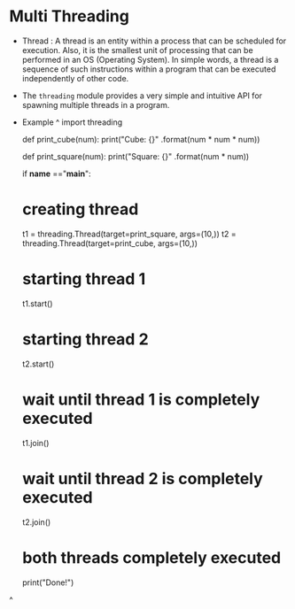 # Multi Threading
-  Thread : A thread is an entity within a process that can be scheduled for execution. Also, it is the smallest unit of processing that can be performed in an OS (Operating System). In simple words, a thread is a sequence of such instructions within a program that can be executed independently of other code.
-  The `threading` module provides a very simple and intuitive API for spawning multiple threads in a program.
-  Example
^
    import threading

    def print_cube(num):
        print("Cube: {}" .format(num * num * num))

    def print_square(num):
        print("Square: {}" .format(num * num))

    if __name__ =="__main__":
    # creating thread
    t1 = threading.Thread(target=print_square, args=(10,))
    t2 = threading.Thread(target=print_cube, args=(10,))

    # starting thread 1
    t1.start()
    # starting thread 2
    t2.start()

    # wait until thread 1 is completely executed
    t1.join()
    # wait until thread 2 is completely executed
    t2.join()

    # both threads completely executed
    print("Done!")

^
